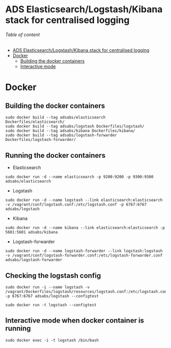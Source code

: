 # ADS Elasticsearch/Logstash/Kibana stack for centralised logging

###### Table of content

  <!-- TOC depth:6 withLinks:1 updateOnSave:1 -->

  - [ADS Elasticsearch/Logstash/Kibana stack for centralised logging](#ads-elasticsearchlogstashkibana-stack-for-centralised-logging)
  - [Docker](#docker)
  	- [Building the docker containers](#building-the-docker-containers)
  	- [Interactive mode](#interactive-mode)

  <!-- /TOC -->

# Docker

## Building the docker containers

```
sudo docker build --tag adsabs/elasticsearch Dockerfiles/elasticsearch/
sudo docker build --tag adsabs/logstash Dockerfiles/logstash/
sudo docker build --tag adsabs/kibana Dockerfiles/kibana/
sudo docker build --tag adsabs/logstash-forwarder Dockerfiles/logstash-forwarder/
```

## Running the docker containers

  * Elasticsearch
```
sudo docker run -d --name elasticsearch -p 9200:9200 -p 9300:9300 adsabs/elasticsearch
```

  * Logstash
```
sudo docker run -d --name logstash --link elasticsearch:elasticsearch -v /vagrant/conf/logstash.conf:/etc/logstash.conf -p 6767:6767 adsabs/logstash
```

  * Kibana
```
sudo docker run -d --name kibana --link elasticsearch:elasticsearch -p 5601:5601 adsabs/kibana
```

  * Logstash-forwarder
```
sudo docker run -d --name logstash-forwarder --link logstash:logstash  -v /vagrant/conf/logstash-forwarder.conf:/etc/logstash-forwarder.conf adsabs/logstash-forwarder
```


## Checking the logstash config
```
sudo docker run -i --name logstash -v /vagrant/Dockerfiles/logstash/resources/logstash.conf:/etc/logstash.conf -p 6767:6767 adsabs/logstash --configtest

sudo docker run -t logstash --configtest
```

## Interactive mode when docker container is running
```
sudo docker exec -i -t logstash /bin/bash
```
